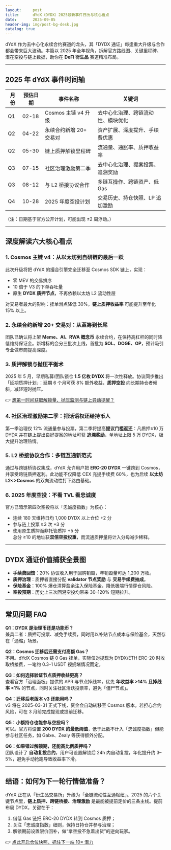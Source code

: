 ```yaml
---
layout:     post
title:      dYdX（DYDX）2025最新事件日历与核心看点
date:       2025-09-05
header-img: img/post-bg-desk.jpg
catalog: true
---
```


dYdX 作为去中心化永续合约赛道的龙头，其「DYDX 通证」每逢重大升级与合作都会带来巨大波动。本篇以 2025 年全年视角，拆解官方路线图、关键里程碑、潜在空投与链上数据，助你在 **DeFi 衍生品** 赛道精准布局。

---

## 2025 年 dYdX 事件时间轴

| 月份 | 预估日期 | 事件名称 | 关键词
|---|---|---|---|
| Q1 | 02-18 | Cosmos 主链 v4 升级 | 去中心化治理、跨链流动性、模块优化
| Q2 | 04-22 | 永续合约新增 20+ 交易对 | 资产扩展、深度提升、手续费优惠
| Q2 | 05-30 | 链上质押解锁里程碑 | 流通量、通胀率、质押收益率
| Q3 | 07-15 | 社区治理激励第二季 | 去中心化治理、提案投票、追溯奖励
| Q3 | 08-12 | 与 L2 桥接协议合作 | 多链互操作、跨链资产、低 Gas
| Q4 | 10-28 | 2025 年度空投计划 | 交易历史、持仓快照、LP 追加激励

（注：日期基于官方公开计划，可能出现 ±2 周浮动。）

---

## 深度解读六大核心看点

### 1. Cosmos 主链 v4：从以太坊到自研链的最后一跃  
此次升级将把 dYdX 的撮合引擎完全迁移至 Cosmos SDK 链上，实现：  
- 零 MEV 的交易排序  
- 10 倍于 V3 的下单吞吐量  
- 原生 **DYDX 质押节点**，不再依赖以太坊 L2 流动性层

对交易者最大的影响：挂单滑点降低 30%，**链上质押收益率** 可能提升至年化 15% 以上。

### 2. 永续合约新增 20+ 交易对：从蓝筹到长尾  
团队已确认将上架 **Meme、AI、RWA 概念币** 永续合约，在保持高杠杆的同时降低维持保证金。新增标的会分三批次上线，首批为 **SOL、DOGE、OP**，预计吸引专业做市商提高深度。

### 3. 质押解锁与抛压平衡术  
2025 年 5 月，早期私募/团队锁仓 **1.5 亿枚 DYDX** 将一次性释放。协议同步推出「延期质押计划」：延期 6 个月可获 8% 额外收益，**质押空投** 向长期持仓者倾斜，减轻短时抛压。

👉 [想第一时间获取解锁量、抛压监测与链上异动提醒？](https://okxdog.com/)

### 4. 社区治理激励第二季：把话语权还给持币人  
第一季治理仅 12% 流通量参与投票，第二季将提高**提议门槛返还**：凡质押≥10 万 DYDX 并在链上提出良好提案的地址可获 **追溯奖励**，单地址上限 5 万 DYDX，极大提升治理热情。

### 5. L2 桥接协议合作：多链互通新范式  
通过与跨链桥协议集成，dYdX 允许用户把 **ERC-20 DYDX** 一键跨到 Cosmos，并享受跨链质押返利。此功能不仅降低 CEX 充提手续费 60%，也为后续 **以太坊 L2<>Cosmos** 的双向流动性打下路由基础。

### 6. 2025 年度空投：不看 TVL 看忠诚度  
官方已暗示第四次空投将以「忠诚度指数」为核心：  
- 连续 180 天维持日均 1,000 DYDX 以上仓位 +2 分  
- 参与链上投票 ≥3 次 +3 分  
- 使用原生质押而非托管质押 +5 分  
总分 ≥10 的地址获**双倍空投权重**，而流通质押量将计入分母减少稀释。

---

## DYDX 通证价值捕获全景图

- **手续费回馈**：20% 协议收入用于回购销毁，年销毁量可达 1,200 万枚。  
- **质押治理**：质押者直接分配 **validator 节点奖励** 与 **交易手续费抽成**。  
- **保险基金**：100% 爆仓清算盈余注入保险基金，降低极端行情穿仓风险。  
- **空投预期**：历史上三次回溯空投均带来 30–120% 短期拉升。

---

## 常见问题 FAQ

**Q1：DYDX 是治理币还是功能币？**  
兼具二者：质押可投票、减免手续费，同时用以补贴节点成本与保险基金，天然存在「通缩」场景。

**Q2：Cosmos 迁移后还需支付高额 Gas？**  
不用。dYdX Cosmos 链 0 Gas 挂单，实际仅对提现为 DYDX/ETH ERC-20 时收取桥接费，一笔约 0.3–1 USDT 视拥堵情况而定。

**Q3：如何选择验证节点质押收益更高？**  
查看官方「治理面板」提供的 APR 与节点掉线率，优先 **年收益率 >14% 且掉线率 <1%** 的节点，同时关注社区活跃投票率，避免「僵尸节点」。

**Q4：迁移后老版本 v3 还能用吗？**  
v3 将在 2025-03-31 正式下线，资金会自动转移至 Cosmos 版本。若担心合约风险，可在 3 月前完成提现或提前迁移。

**Q5：小额持仓也能参与空投吗？**  
可以。官方将设置 **200 DYDX 的最低阈值**，低于此数不计入「忠诚度指数」但能参与社区任务，如 Galxe、Zealy 等获得额外分配。

**Q6：如果错过解锁期，还能高比例质押吗？**  
团队设计了 **自动复投合约**，用户可设置解锁后 24h 内自动复投，年化提升约 3–5%，避免手动抢跑导致收益率下滑。

---

## 结语：如何为下一轮行情做准备？

dYdX 正在从「衍生品交易所」升级为「全链流动性互通枢纽」。2025 的六个关键节点里，**链上质押、跨链桥接、治理激励** 是最能被提前定价的三条主线。提前布局 DYDX，关键在于：  
1) 借低 Gas 链把 ERC-20 DYDX 转到 Cosmos 质押；  
2) 关注「忠诚度指数」细则，保持日持仓并参与治理；  
3) 解锁期前设置限价回补，做“拿空投不急着出货”的逆向玩家。

👉 [点此开启仓位快照，抓住下一站 10× 潜力](https://okxdog.com/)